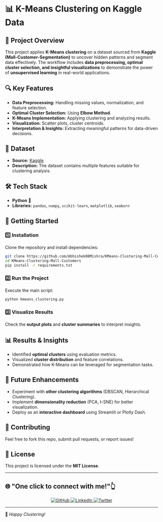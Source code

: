 # 📊 K-Means Clustering on Kaggle Data

## 📌 Project Overview
This project applies **K-Means clustering** on a dataset sourced from **Kaggle** **(Mall-Customer-Segmentation)** to uncover hidden patterns and segment data effectively. The workflow includes **data preprocessing, optimal cluster selection, and insightful visualizations** to demonstrate the power of **unsupervised learning** in real-world applications.

## 🔍 Key Features
- **Data Preprocessing:** Handling missing values, normalization, and feature selection.
- **Optimal Cluster Selection:** Using **Elbow Method**.
- **K-Means Implementation:** Applying clustering and analyzing results.
- **Visualization:** Scatter plots, cluster centroids.
- **Interpretation & Insights:** Extracting meaningful patterns for data-driven decisions.

## 📂 Dataset
- **Source:** [Kaggle](https://www.kaggle.com/datasets/abdallahwagih/mall-customers-segmentation)  
- **Description:** The dataset contains multiple features suitable for clustering analysis.

## 🛠 Tech Stack
- **Python** 🐍
- **Libraries:** `pandas`, `numpy`, `scikit-learn`, `matplotlib`, `seaborn`

## 🚀 Getting Started
### 1️⃣ Installation
Clone the repository and install dependencies:
```bash
git clone https://github.com/Abhishek08Mishra/KMeans-Clustering-Mall-Customers.git
cd KMeans-Clustering-Mall-Customers
pip install -r requirements.txt
```

### 2️⃣ Run the Project
Execute the main script:
```bash
python kmeans_clustering.py
```

### 3️⃣ Visualize Results
Check the **output plots** and **cluster summaries** to interpret insights.

## 📊 Results & Insights
- Identified **optimal clusters** using evaluation metrics.
- Visualized **cluster distribution** and feature correlations.
- Demonstrated how K-Means can be leveraged for segmentation tasks.

## 📝 Future Enhancements
- Experiment with **other clustering algorithms** (DBSCAN, Hierarchical Clustering).
- Implement **dimensionality reduction** (PCA, t-SNE) for better visualization.
- Deploy as an **interactive dashboard** using Streamlit or Plotly Dash.

## 🤝 Contributing
Feel free to fork this repo, submit pull requests, or report issues!

## 📜 License
This project is licensed under the **MIT License**.

---
## 🌐 "One click to connect with me!"👆  

<p align="center">
  <a href="https://github.com/Abhishek08Mishra">
    <img src="https://img.shields.io/badge/GitHub-000?style=for-the-badge&logo=github&logoColor=white" alt="GitHub">
  </a>
  <a href="https://linkedin.com/in/abhishek-mishra08">
    <img src="https://img.shields.io/badge/LinkedIn-0077B5?style=for-the-badge&logo=linkedin&logoColor=white" alt="LinkedIn">
  </a>
  <a href="https://x.com/Abhi__57">
    <img src="https://img.shields.io/badge/Twitter-1DA1F2?style=for-the-badge&logo=twitter&logoColor=white" alt="Twitter">
  </a>
</p> 

---
🚀 *Happy Clustering!*
